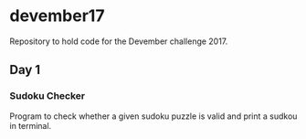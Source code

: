 # devember17
Repository to hold code for the Devember challenge 2017.

## Day 1

### Sudoku Checker

Program to check whether a given sudoku puzzle is valid and print a sudkou in terminal.
